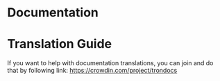 # Documentation

# Translation Guide

If you want to help with documentation translations, you can join and do that by following link: https://crowdin.com/project/trondocs